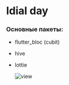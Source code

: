 # Idial day
### Основные пакеты:
* flutter_bloc (cubit)
* hive
* lottie


  ![view](https://github.com/user-attachments/assets/10a7b0d5-0ed9-42f6-baa8-3b7bcddd77f1)

